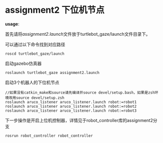 # assignment2 下位机节点

**usage**:

首先请将*assignment2.launch*文件放于turtlebot_gaze/launch文件目录下。

可以通过以下命令找到对应路径
```
roscd turtlebot_gaze/launch
```

启动gazebo仿真器
```
roslaunch turtlebot_gaze assignment2.launch
```
启动3个机器人的下位机节点
```
//如果没有catkin_make和source请先编译并source devel/setup.bash，如果是zsh环境改用source devel/setup.zsh
roslaunch aruco_listener aruco_listener.launch robot:=robot1
roslaunch aruco_listener aruco_listener.launch robot:=robot2
roslaunch aruco_listener aruco_listener.launch robot:=robot3
```
下一步操作是开启上位机控制器，详情见于robot_controller库的assignment2分支
```
rosrun robot_controller robot_controller
```